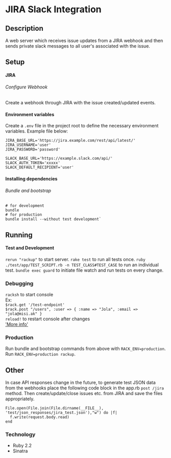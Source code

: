 JIRA Slack Integration
==========================

Description
-----------
A web server which receives issue updates from a JIRA webhook and then sends private slack messages to all user's associated with the issue.

Setup
-----
#### JIRA

###### Configure Webhook
Create a webhook through JIRA with the issue created/updated events.

#### Environment variables
Create a `.env` file in the project root to define the necessary environment variables.
Example file below:
```
JIRA_BASE_URL='https://jira.example.com/rest/api/latest/'
JIRA_USERNAME='user'
JIRA_PASSWORD='password'

SLACK_BASE_URL='https://example.slack.com/api/'
SLACK_AUTH_TOKEN='xxxxx'
SLACK_DEFAULT_RECIPIENT='user'
```

#### Installing dependencies

###### Bundle and bootstrap
```
# for development
bundle
# for production
bundle install --without test development`
```

Running
-------

#### Test and Development
`rerun "rackup"` to start server.
`rake test` to run all tests once.
`ruby ./test/app/TEST_SCRIPT.rb -n TEST_CLASS#TEST_CASE` to run an individual test.
`bundle exec guard` to initiate file watch and run tests on every change.

### Debugging
`racksh` to start console  
Ex:  
`$rack.get '/test-endpoint'`  
`$rack.post "/users", :user => { :name => "Jola", :email => "jola@misi.ak" }`  
`reload!` to restart console after changes  
['More info'](https://github.com/sickill/racksh)

### Production
Run bundle and bootstrap commands from above with `RACK_ENV=production`.
Run `RACK_ENV=production rackup`.

Other
-----
In case API responses change in the future, to generate test JSON data from the webhooks place the following code block in the app.rb `post /jira` method.
Then create/update/close issues etc. from JIRA and save the files appropriately.
```
File.open(File.join(File.dirname(__FILE__), 'test/json_responses/jira_test.json'),"w") do |f|
  f.write(request.body.read)
end
```

### Technology

- Ruby 2.2
- Sinatra
